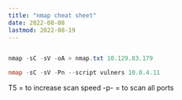 ```yaml
---
title: "nmap cheat sheet"
date: 2022-08-08
lastmod: 2022-08-19
---
```


```powershell

nmap -sC -sV -oA > nmap.txt 10.129.83.179

nmap -sC -sV -Pn --script vulners 10.0.4.11

```

T5 = to increase scan speed
-p- = to scan all ports